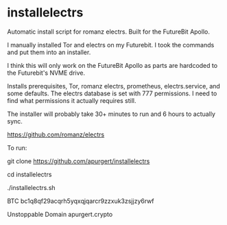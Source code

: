 # installelectrs
Automatic install script for romanz electrs.  Built for the FutureBit Apollo.

I manually installed Tor and electrs on my Futurebit.  I took the commands and put them into an installer.

I think this will only work on the FutureBit Apollo as parts are hardcoded to the Futurebit's NVME drive.

Installs prerequisites, Tor, romanz electrs, prometheus, electrs.service, and some defaults.  The electrs database is set with 777 permissions.  I need to find what permissions it actually requires still.

The installer will probably take 30+ minutes to run and 6 hours to actually sync.

https://github.com/romanz/electrs

To run:

git clone https://github.com/apurgert/installelectrs

cd installelectrs

./installelectrs.sh

BTC bc1q8qf29acqrh5yqxqjqarcr9zzxuk3zsjjzy6rwf

Unstoppable Domain apurgert.crypto
